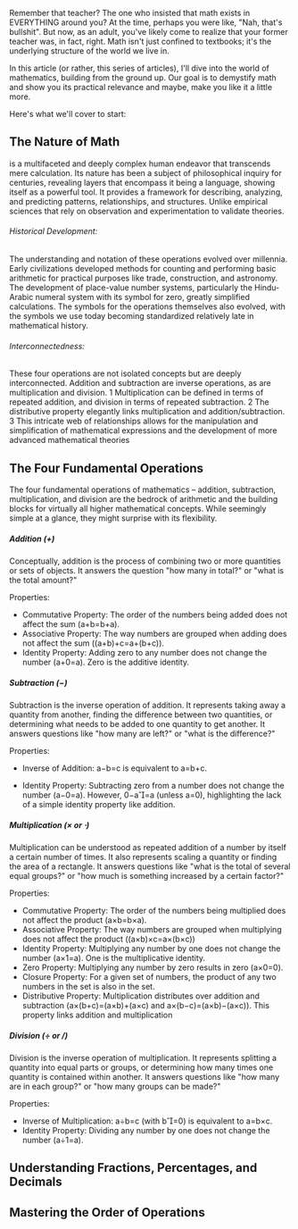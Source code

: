 Remember that teacher? The one who insisted that math exists in EVERYTHING around you? At the time, perhaps you were like, "Nah, that's bullshit". But now, as an adult, you've likely come to realize that your former teacher was, in fact, right. Math isn't just confined to textbooks; it's the underlying structure of the world we live in.

In this article (or rather, this series of articles), I'll dive into the world of mathematics, building from the ground up. Our goal is to demystify math and show you its practical relevance and maybe, make you like it a little more.

Here's what we'll cover to start:

## The Nature of Math

is a multifaceted and deeply complex human endeavor that transcends mere calculation. Its nature has been a subject of philosophical inquiry for centuries, revealing layers that encompass it being a language, showing itself as a powerful tool. It provides a framework for describing, analyzing, and predicting patterns, relationships, and structures. Unlike empirical sciences that rely on observation and experimentation to validate theories.

###### Historical Development:

The understanding and notation of these operations evolved over millennia. Early civilizations developed methods for counting and performing basic arithmetic for practical purposes like trade, construction, and astronomy. The development of place-value number systems, particularly the Hindu-Arabic numeral system with its symbol for zero, greatly simplified calculations. The symbols for the operations themselves also evolved, with the symbols we use today becoming standardized relatively late in mathematical history.

###### Interconnectedness:

These four operations are not isolated concepts but are deeply interconnected. Addition and subtraction are inverse operations, as are multiplication and division. 1 Multiplication can be defined in terms of repeated addition, and division in terms of repeated subtraction. 2 The distributive property elegantly links multiplication and addition/subtraction. 3 This intricate web of relationships allows for the manipulation and simplification of mathematical expressions and the development of more advanced mathematical theories
## The Four Fundamental Operations

The four fundamental operations of mathematics – addition, subtraction, multiplication, and division are the bedrock of arithmetic and the building blocks for virtually all higher mathematical concepts. While seemingly simple at a glance, they might surprise with its flexibility. 

##### Addition (+)
Conceptually, addition is the process of combining two or more quantities or sets of objects. It answers the question "how many in total?" or "what is the total amount?" 

Properties:

- Commutative Property: The order of the numbers being added does not affect the sum (a+b=b+a).
- Associative Property: The way numbers are grouped when adding does not affect the sum ((a+b)+c=a+(b+c)).
- Identity Property: Adding zero to any number does not change the number (a+0=a). Zero is the additive identity.

##### Subtraction (−)
Subtraction is the inverse operation of addition. It represents taking away a quantity from another, finding the difference between two quantities, or determining what needs to be added to one quantity to get another. It answers questions like "how many are left?" or "what is the difference?"

Properties:

- Inverse of Addition: a−b=c is equivalent to a=b+c.

- Identity Property: Subtracting zero from a number does not change the number (a−0=a). However, 0−a=a (unless a=0), highlighting the lack of a simple identity property like addition.

##### Multiplication (× or ⋅)
Multiplication can be understood as repeated addition of a number by itself a certain number of times. It also represents scaling a quantity or finding the area of a rectangle. It answers questions like "what is the total of several equal groups?" or "how much is something increased by a certain factor?"

Properties:

- Commutative Property: The order of the numbers being multiplied does not affect the product (a×b=b×a).
- Associative Property: The way numbers are grouped when multiplying does not affect the product ((a×b)×c=a×(b×c))
- Identity Property: Multiplying any number by one does not change the number (a×1=a). One is the multiplicative identity.
- Zero Property: Multiplying any number by zero results in zero (a×0=0).
- Closure Property: For a given set of numbers, the product of any two numbers in the set is also in the set.
- Distributive Property: Multiplication distributes over addition and subtraction (a×(b+c)=(a×b)+(a×c) and a×(b−c)=(a×b)−(a×c)). This property links addition and multiplication

##### Division (÷ or /) 

Division is the inverse operation of multiplication. It represents splitting a quantity into equal parts or groups, or determining how many times one quantity is contained within another. It answers questions like "how many are in each group?" or "how many groups can be made?"

Properties:

- Inverse of Multiplication: a÷b=c (with b=0) is equivalent to a=b×c.
- Identity Property: Dividing any number by one does not change the number (a÷1=a).

## Understanding Fractions, Percentages, and Decimals 

## Mastering the Order of Operations